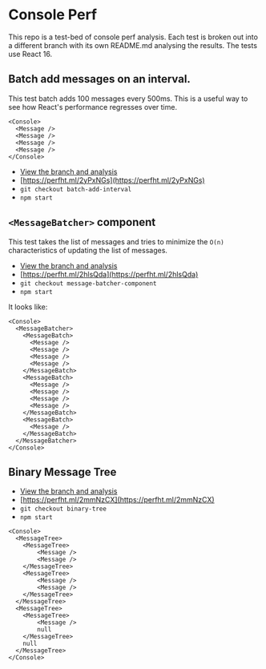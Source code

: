 # Console Perf

This repo is a test-bed of console perf analysis. Each test is broken out into a different branch with its own README.md analysing the results. The tests use React 16.

## Batch add messages on an interval.

This test batch adds 100 messages every 500ms. This is a useful way to see how React's performance regresses over time.

```
<Console>
  <Message />
  <Message />
  <Message />
  <Message />
</Console>
```

* [View the branch and analysis](https://github.com/gregtatum/console-perf/tree/batch-add-interval)
* [https://perfht.ml/2yPxNGs](https://perfht.ml/2yPxNGs)
* `git checkout batch-add-interval`
* `npm start`

## `<MessageBatcher>` component

This test takes the list of messages and tries to minimize the `O(n)` characteristics of updating the list of messages.

* [View the branch and analysis](https://github.com/gregtatum/console-perf/tree/message-batcher-component)
* [https://perfht.ml/2hlsQda](https://perfht.ml/2hlsQda)
* `git checkout message-batcher-component`
* `npm start`

It looks like:

```
<Console>
  <MessageBatcher>
    <MessageBatch>
      <Message />
      <Message />
      <Message />
      <Message />
    </MessageBatch>
    <MessageBatch>
      <Message />
      <Message />
      <Message />
      <Message />
    </MessageBatch>
    <MessageBatch>
      <Message />
    </MessageBatch>
  </MessageBatcher>
</Console>
```

## Binary Message Tree

* [View the branch and analysis](https://github.com/gregtatum/console-perf/tree/binary-tree)
* [https://perfht.ml/2mmNzCX](https://perfht.ml/2mmNzCX)
* `git checkout binary-tree`
* `npm start`

```
<Console>
  <MessageTree>
    <MessageTree>
        <Message />
        <Message />
    </MessageTree>
    <MessageTree>
        <Message />
        <Message />
    </MessageTree>
  </MessageTree>
  <MessageTree>
    <MessageTree>
        <Message />
        null
    </MessageTree>
    null
  </MessageTree>
</Console>
```
